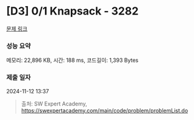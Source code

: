 # [D3] 0/1 Knapsack - 3282 

[문제 링크](https://swexpertacademy.com/main/code/problem/problemDetail.do?contestProbId=AWBJAVpqrzQDFAWr) 

### 성능 요약

메모리: 22,896 KB, 시간: 188 ms, 코드길이: 1,393 Bytes

### 제출 일자

2024-11-12 13:37



> 출처: SW Expert Academy, https://swexpertacademy.com/main/code/problem/problemList.do
